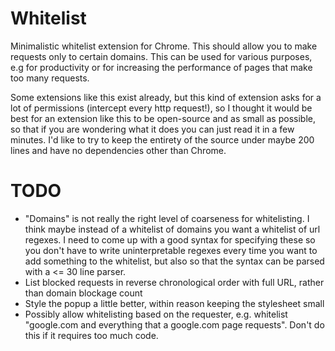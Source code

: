 # Whitelist
Minimalistic whitelist extension for Chrome. This should allow you to make requests only to certain domains. This can be used for various purposes, e.g for productivity or for increasing the performance of pages that make too many requests.

Some extensions like this exist already, but this kind of extension asks for a lot of permissions (intercept every http request!), so I thought it would be best for an extension like this to be open-source and as small as possible, so that if you are wondering what it does you can just read it in a few minutes. I'd like to try to keep the entirety of the source under maybe 200 lines and have no dependencies other than Chrome.

# TODO
 - "Domains" is not really the right level of coarseness for whitelisting. I think maybe instead of a whitelist of domains you want a whitelist of url regexes. I need to come up with a good syntax for specifying these so you don't have to write uninterpretable regexes every time you want to add something to the whitelist, but also so that the syntax can be parsed with a <= 30 line parser.
  - List blocked requests in reverse chronological order with full URL, rather than domain blockage count
  - Style the popup a little better, within reason keeping the stylesheet small
  - Possibly allow whitelisting based on the requester, e.g. whitelist "google.com and everything that a google.com page requests". Don't do this if it requires too much code.
